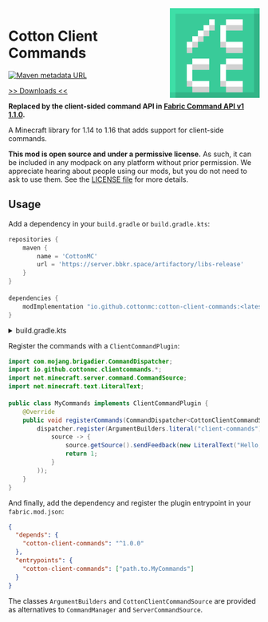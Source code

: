 <img src="icon.png" align="right" width="180px"/>

# Cotton Client Commands

[![Maven metadata URL](https://img.shields.io/maven-metadata/v/https/server.bbkr.space:8081/artifactory/libs-release/io/github/cottonmc/cotton-client-commands/maven-metadata.xml.svg)](https://server.bbkr.space:8081/artifactory/libs-release/io/github/cottonmc/cotton-client-commands)

[>> Downloads <<](https://github.com/CottonMC/ClientCommands/releases)

**Replaced by the client-sided command API in [Fabric Command API v1 1.1.0](https://github.com/FabricMC/fabric).**

A Minecraft library for 1.14 to 1.16 that adds support for client-side commands.

**This mod is open source and under a permissive license.** As such, it can be included in any modpack on any platform without prior permission. We appreciate hearing about people using our mods, but you do not need to ask to use them. See the [LICENSE file](LICENSE) for more details.

## Usage

Add a dependency in your `build.gradle` or `build.gradle.kts`:

```groovy
repositories {
    maven {
        name = 'CottonMC'
        url = 'https://server.bbkr.space/artifactory/libs-release'
    }
}

dependencies {
    modImplementation "io.github.cottonmc:cotton-client-commands:<latest version>"
}
```

<details>
    <summary>build.gradle.kts</summary><p>
    
```kotlin
repositories {
    maven {
        name = "CottonMC"
        url = uri("https://server.bbkr.space/artifactory/libs-release")
    }
}

dependencies {
    modImplementation("io.github.cottonmc:cotton-client-commands:<latest version>")
}
```
</details>

Register the commands with a `ClientCommandPlugin`:

```java
import com.mojang.brigadier.CommandDispatcher;
import io.github.cottonmc.clientcommands.*;
import net.minecraft.server.command.CommandSource;
import net.minecraft.text.LiteralText;

public class MyCommands implements ClientCommandPlugin {
    @Override
    public void registerCommands(CommandDispatcher<CottonClientCommandSource> dispatcher) {
        dispatcher.register(ArgumentBuilders.literal("client-commands").executes(
            source -> {
                source.getSource().sendFeedback(new LiteralText("Hello, world!"));
                return 1;
            }
        ));
    }
}
```

And finally, add the dependency and register the plugin entrypoint in your `fabric.mod.json`:

```json
{
  "depends": {
    "cotton-client-commands": "^1.0.0"
  },
  "entrypoints": {
    "cotton-client-commands": ["path.to.MyCommands"]
  }
}
```

The classes `ArgumentBuilders` and `CottonClientCommandSource` are provided as
alternatives to `CommandManager` and `ServerCommandSource`. 
